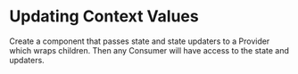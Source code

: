 # Updating Context Values

Create a component that passes state and state updaters to a Provider which wraps
children. Then any Consumer will have access to the state and updaters.
